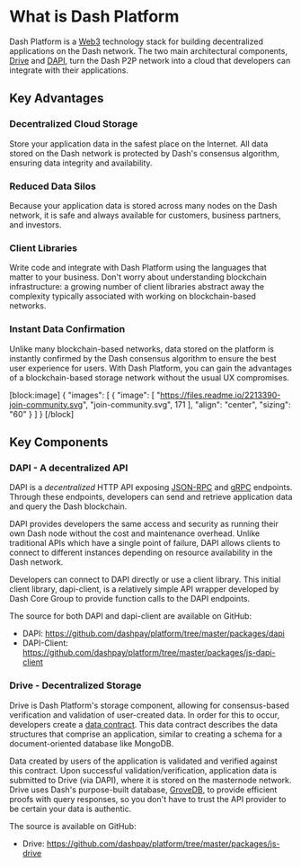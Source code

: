 # What is Dash Platform

Dash Platform is a [Web3](https://en.wikipedia.org/wiki/Web3) technology stack for building decentralized applications on the Dash network. The two main architectural components, [Drive](explanation-drive) and [DAPI](explanation-dapi), turn the Dash P2P network into a cloud that developers can integrate with their applications. 

## Key Advantages

### Decentralized Cloud Storage

Store your application data in the safest place on the Internet. All data stored on the Dash network is protected by Dash's consensus algorithm, ensuring data integrity and availability.

### Reduced Data Silos

Because your application data is stored across many nodes on the Dash network, it is safe and always available for customers, business partners, and investors.

### Client Libraries

Write code and integrate with Dash Platform using the languages that matter to your business. Don't worry about understanding blockchain infrastructure: a growing number of client libraries abstract away the complexity typically associated with working on blockchain-based networks.

### Instant Data Confirmation

Unlike many blockchain-based networks, data stored on the platform is instantly confirmed by the Dash consensus algorithm to ensure the best user experience for users. With Dash Platform, you can gain the advantages of a blockchain-based storage network without the usual UX compromises.

[block:image]
{
  "images": [
    {
      "image": [
        "https://files.readme.io/2213390-join-community.svg",
        "join-community.svg",
        171
      ],
      "align": "center",
      "sizing": "60"
    }
  ]
}
[/block]



## Key Components

### DAPI - A decentralized API

DAPI is a _decentralized_ HTTP API exposing [JSON-RPC](https://www.jsonrpc.org/) and [gRPC](https://grpc.io/) endpoints. Through these endpoints, developers can send and retrieve application data and query the Dash blockchain.

DAPI provides developers the same access and security as running their own Dash node without the cost and maintenance overhead. Unlike traditional APIs which have a single point of failure, DAPI allows clients to connect to different instances depending on resource availability in the Dash network.

Developers can connect to DAPI directly or use a client library. This initial client library, dapi-client, is a relatively simple API wrapper developed by Dash Core Group to provide function calls to the DAPI endpoints.

The source for both DAPI and dapi-client are available on GitHub:

- DAPI: <https://github.com/dashpay/platform/tree/master/packages/dapi>
- DAPI-Client: <https://github.com/dashpay/platform/tree/master/packages/js-dapi-client>

### Drive - Decentralized Storage

Drive is Dash Platform's storage component, allowing for consensus-based verification and validation of user-created data. In order for this to occur, developers create a [data contract](explanation-platform-protocol-data-contract). This data contract describes the data structures that comprise an application, similar to creating a schema for a document-oriented database like MongoDB.

Data created by users of the application is validated and verified against this contract. Upon successful validation/verification, application data is submitted to Drive (via DAPI), where it is stored on the masternode network. Drive uses Dash's purpose-built database, [GroveDB](https://github.com/dashevo/grovedb/), to provide efficient proofs with query responses, so you don't have to trust the API provider to be certain your data is authentic.

The source is available on GitHub: 

- Drive: <https://github.com/dashpay/platform/tree/master/packages/js-drive>